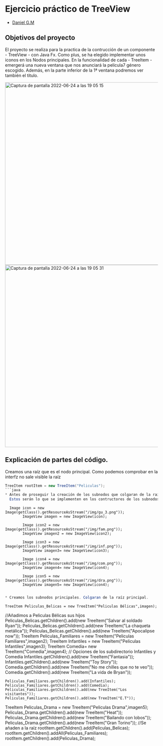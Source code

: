 # Ejercicio práctico de TreeView 
- [Daniel G.M](https://github.com/Celot1979)
## Objetivos del proyecto
El proyecto se realiza para la practica de la contrucción de un componente - TreeView - con Java Fx. Como plus, se ha elegido implementar unos iconos en los Nodos principales.
En la funcionalidad de cada - TreeItem - emergerá una nueva ventana que nos anunciará la pelicula7 género escogido. Además, en la parte inferior de la 1ª ventana podremos ver también el titulo.


<img width="600" alt="Captura de pantalla 2022-06-24 a las 19 05 15" src="https://user-images.githubusercontent.com/67976795/175609312-11a70df2-4361-4ff0-b789-7f0257a93809.png">
<img width="599" alt="Captura de pantalla 2022-06-24 a las 19 05 31" src="https://user-images.githubusercontent.com/67976795/175609327-c384717a-bc60-450e-9b09-4831c2b9a01c.png">

## Explicación de partes del código.
Creamos una raíz que es el nodo principal.
Como podemos comprobar en la interfz no sale
visible la raíz
```java
TreeItem rootItem = new TreeItem("Peliculas");
```java
* Antes de proseguir la creación de los subnodos que colgaran de la raíz principal, crearemos los objetos de imagen.
  Estos serán lo que se implementen en los contructores de los subnodos principales (hijos).
```
      Image icon = new Image(getClass().getResourceAsStream("/img/gu_3.png"));
			ImageView imagen = new ImageView(icon);
			
			Image icon2 = new Image(getClass().getResourceAsStream("/img/fam.png"));
			ImageView imagen2 = new ImageView(icon2);
			
			Image icon3 = new Image(getClass().getResourceAsStream("/img/inf.png"));
			ImageView imagen3= new ImageView(icon3);
			
			Image icon4 = new Image(getClass().getResourceAsStream("/img/com.png"));
			ImageView imagen4= new ImageView(icon4);
			
			Image icon5 = new Image(getClass().getResourceAsStream("/img/dra.png"));
			ImageView imagen5= new ImageView(icon4);
```java

* Creamos los subnodos principales. Colgaran de la raíz principal.
```
	TreeItem Peliculas_Belicas = new TreeItem("Peliculas Bélicas",imagen);
  //Añadimos  a Peliculas Bélicas sus hijos
	Peliculas_Belicas.getChildren().add(new TreeItem("Salvar al soldado Ryan"));
	Peliculas_Belicas.getChildren().add(new TreeItem("La chaqueta metálica"));
	Peliculas_Belicas.getChildren().add(new TreeItem("Apocalipse now"));
  TreeItem Peliculas_Familiares = new TreeItem("Peliculas Familiares",imagen2);
  TreeItem Infantiles = new TreeItem("Peliculas Infantiles",imagen3);
  TreeItem Comedia= new TreeItem("Comedia",imagen4);
  // Opciones de los subdirectorio Infantiles y Comedia
	Infantiles.getChildren().add(new TreeItem("Fantasia"));
	Infantiles.getChildren().add(new TreeItem("Toy Story"));
	Comedia.getChildren().add(new TreeItem("No me chilles que no te veo"));
	Comedia.getChildren().add(new TreeItem("La vida de Bryan"));
			
			
	Peliculas_Familiares.getChildren().add(Infantiles);
	Peliculas_Familiares.getChildren().add(Comedia);
	Peliculas_Familiares.getChildren().add(new TreeItem("Los visitantes"));
	Peliculas_Familiares.getChildren().add(new TreeItem("E.T"));
			
  TreeItem Peliculas_Drama = new TreeItem("Peliculas Drama",imagen5);
  Peliculas_Drama.getChildren().add(new TreeItem("Heat"));
	Peliculas_Drama.getChildren().add(new TreeItem("Bailando con lobos"));
	Peliculas_Drama.getChildren().add(new TreeItem("Gran Torino"));
  //Se añaden a la raíz
  rootItem.getChildren().add(Peliculas_Belicas);
  rootItem.getChildren().addAll(Peliculas_Familiares);
  rootItem.getChildren().add(Peliculas_Drama);

```
